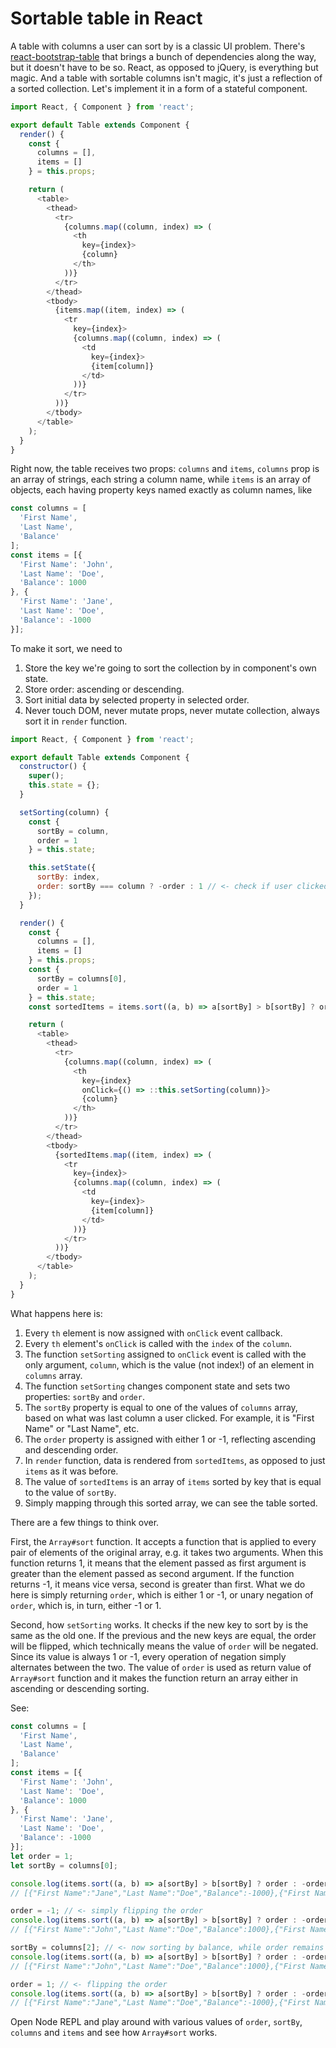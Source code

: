 # Sortable table in React

A table with columns a user can sort by is a classic UI problem. There's [react-bootstrap-table](https://github.com/AllenFang/react-bootstrap-table) that brings a bunch of dependencies along the way, but it doesn't have to be so. React, as opposed to jQuery, is everything but magic. And a table with sortable columns isn't magic, it's just a reflection of a sorted collection. Let's implement it in a form of a stateful component.

```javascript
import React, { Component } from 'react';

export default Table extends Component {
  render() {
    const {
      columns = [],
      items = []
    } = this.props;

    return (
      <table>
        <thead>
          <tr>
            {columns.map((column, index) => (
              <th
                key={index}>
                {column}
              </th>
            ))}
          </tr>
        </thead>
        <tbody>
          {items.map((item, index) => (
            <tr
              key={index}>
              {columns.map((column, index) => (
                <td
                  key={index}>
                  {item[column]}
                </td>
              ))}
            </tr>
          ))}
        </tbody>
      </table>
    );
  }
}
```

Right now, the table receives two props: `columns` and `items`, `columns` prop is an array of strings, each string a column name, while `items` is an array of objects, each having property keys named exactly as column names, like

```javascript
const columns = [
  'First Name',
  'Last Name',
  'Balance'
];
const items = [{
  'First Name': 'John',
  'Last Name': 'Doe',
  'Balance': 1000
}, {
  'First Name': 'Jane',
  'Last Name': 'Doe',
  'Balance': -1000
}];
```

To make it sort, we need to

1. Store the key we're going to sort the collection by in component's own state.
1. Store order: ascending or descending.
1. Sort initial data by selected property in selected order.
1. Never touch DOM, never mutate props, never mutate collection, always sort it in `render` function.

```javascript
import React, { Component } from 'react';

export default Table extends Component {
  constructor() {
    super();
    this.state = {};
  }

  setSorting(column) {
    const {
      sortBy = column,
      order = 1
    } = this.state;

    this.setState({
      sortBy: index,
      order: sortBy === column ? -order : 1 // <- check if user clicked the same column once again, so the order has to flip
    });
  }

  render() {
    const {
      columns = [],
      items = []
    } = this.props;
    const {
      sortBy = columns[0],
      order = 1
    } = this.state;
    const sortedItems = items.sort((a, b) => a[sortBy] > b[sortBy] ? order : -order);

    return (
      <table>
        <thead>
          <tr>
            {columns.map((column, index) => (
              <th
                key={index}
                onClick={() => ::this.setSorting(column)}>
                {column}
              </th>
            ))}
          </tr>
        </thead>
        <tbody>
          {sortedItems.map((item, index) => (
            <tr
              key={index}>
              {columns.map((column, index) => (
                <td
                  key={index}>
                  {item[column]}
                </td>
              ))}
            </tr>
          ))}
        </tbody>
      </table>
    );
  }
}
```

What happens here is:

1. Every `th` element is now assigned with `onClick` event callback.
1. Every `th` element's `onClick` is called with the `index` of the `column`.
1. The function `setSorting` assigned to `onClick` event is called with the only argument, `column`, which is the value (not index!) of an element in `columns` array.
1. The function `setSorting` changes component state and sets two properties: `sortBy` and `order`.
1. The `sortBy` property is equal to one of the values of `columns` array, based on what was last column a user clicked. For example, it is "First Name" or "Last Name", etc.
1. The `order` property is assigned with either 1 or -1, reflecting ascending and descending order.
1. In `render` function, data is rendered from `sortedItems`, as opposed to just `items` as it was before.
1. The value of `sortedItems` is an array of `items` sorted by key that is equal to the value of `sortBy`.
1. Simply mapping through this sorted array, we can see the table sorted.

There are a few things to think over.

First, the `Array#sort` function. It accepts a function that is applied to every pair of elements of the original array, e.g. it takes two arguments. When this function returns 1, it means that the element passed as first argument is greater than the element passed as second argument. If the function returns -1, it means vice versa, second is greater than first. What we do here is simply returning `order`, which is either 1 or -1, or unary negation of `order`, which is, in turn, either -1 or 1.

Second, how `setSorting` works. It checks if the new key to sort by is the same as the old one. If the previous and the new keys are equal, the order will be flipped, which technically means the value of `order` will be negated. Since its value is always 1 or -1, every operation of negation simply alternates between the two. The value of `order` is used as return value of `Array#sort` function and it makes the function return an array either in ascending or descending sorting.

See:

```javascript
const columns = [
  'First Name',
  'Last Name',
  'Balance'
];
const items = [{
  'First Name': 'John',
  'Last Name': 'Doe',
  'Balance': 1000
}, {
  'First Name': 'Jane',
  'Last Name': 'Doe',
  'Balance': -1000
}];
let order = 1;
let sortBy = columns[0];

console.log(items.sort((a, b) => a[sortBy] > b[sortBy] ? order : -order));
// [{"First Name":"Jane","Last Name":"Doe","Balance":-1000},{"First Name":"John","Last Name":"Doe","Balance":1000}]

order = -1; // <- simply flipping the order
console.log(items.sort((a, b) => a[sortBy] > b[sortBy] ? order : -order));
// [{"First Name":"John","Last Name":"Doe","Balance":1000},{"First Name":"Jane","Last Name":"Doe","Balance":-1000}]

sortBy = columns[2]; // <- now sorting by balance, while order remains -1 = descending
console.log(items.sort((a, b) => a[sortBy] > b[sortBy] ? order : -order));
// [{"First Name":"John","Last Name":"Doe","Balance":1000},{"First Name":"Jane","Last Name":"Doe","Balance":-1000}]

order = 1; // <- flipping the order
console.log(items.sort((a, b) => a[sortBy] > b[sortBy] ? order : -order));
// [{"First Name":"Jane","Last Name":"Doe","Balance":-1000},{"First Name":"John","Last Name":"Doe","Balance":1000}]
```

Open Node REPL and play around with various values of `order`, `sortBy`, `columns` and `items` and see how `Array#sort` works.
